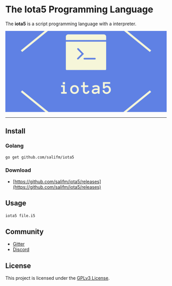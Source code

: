 # The Iota5 Programming Language

The **iota5** is a script programming language with a interpreter.

![](docs/res/images/iota5_1536_768.png)

---

## Install

### Golang

```sh
go get github.com/salifm/iota5
```

### Download

* [https://github.com/salifm/iota5/releases](https://github.com/salifm/iota5/releases)

## Usage

```sh
iota5 file.i5
```

## Community

* [Gitter](https://gitter.im/iota5/community?utm_source=share-link&utm_medium=link&utm_campaign=share-link)
* [Discord](https://discord.gg/nFhr9mx)

## License

This project is licensed under the [GPLv3 License](LICENSE).
